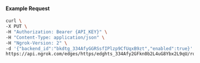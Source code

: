 <!-- Code generated for API Clients. DO NOT EDIT. -->

#### Example Request

```bash
curl \
-X PUT \
-H "Authorization: Bearer {API_KEY}" \
-H "Content-Type: application/json" \
-H "Ngrok-Version: 2" \
-d '{"backend_id":"bkdtg_334AfyGGRSsfIPlzp9CfUqxB9zt","enabled":true}' \
https://api.ngrok.com/edges/https/edghts_334Afy2GFkn0b2L4uG8Ybx2L9qU/routes/edghtsrt_334Ag24gfGRCzfJoOzlTPWCs9DH/backend
```
